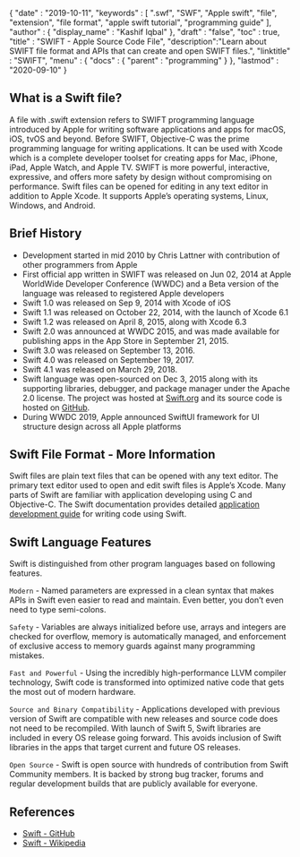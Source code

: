 {
  "date" : "2019-10-11",
  "keywords" : [ ".swf", "SWF", "Apple swift", "file", "extension", "file format", "apple swift tutorial", "programming guide" ],
  "author" : {
    "display_name" : "Kashif Iqbal"
  },
  "draft" : "false",
  "toc" : true,
  "title" : "SWIFT - Apple Source Code File",
  "description":"Learn about SWIFT file format and APIs that can create and open SWIFT files.",
  "linktitle" : "SWIFT",
  "menu" : {
    "docs" : {
      "parent" : "programming"
    }
  },
  "lastmod" : "2020-09-10"
}

## What is a Swift file?

A file with .swift extension refers to SWIFT programming language introduced by Apple for writing software applications and apps for macOS, iOS, tvOS and beyond. Before  SWIFT, Objective-C was the prime programming language for writing applications. It can be used with Xcode which is a complete developer toolset for creating apps for Mac, iPhone, iPad, Apple Watch, and Apple TV. SWIFT is more powerful, interactive, expressive, and offers more safety by design without compromising on performance. Swift files can be opened for editing in any text editor in addition to Apple Xcode. It supports Apple’s operating systems, Linux, Windows, and Android.

## Brief History

* Development started in mid 2010 by Chris Lattner with contribution of other programmers from Apple
* First official app written in SWIFT was released on Jun 02, 2014 at Apple WorldWide Developer Conference (WWDC) and a Beta version of the language was released to registered Apple developers
* Swift 1.0 was released on Sep 9, 2014 with Xcode of iOS
* Swift 1.1 was released on October 22, 2014, with the launch of Xcode 6.1
* Swift 1.2 was released on April 8, 2015, along with Xcode 6.3
* Swift 2.0 was announced at WWDC 2015, and was made available for publishing apps in the App Store in September 21, 2015.
* Swift 3.0 was released on September 13, 2016.
* Swift 4.0 was released on September 19, 2017.
* Swift 4.1 was released on March 29, 2018.
* Swift language was open-sourced on Dec 3, 2015 along with its supporting libraries, debugger, and package manager under the Apache 2.0 license. The project was hosted at [Swift.org](https://swift.org/) and its source code is hosted on [GitHub](https://github.com/apple/swift).
* During WWDC 2019, Apple announced SwiftUI framework for UI structure design across all Apple platforms

## Swift File Format - More Information

Swift files are plain text files that can be opened with any text editor. The primary text editor used to open and edit swift files is Apple’s Xcode. Many parts of Swift are familiar with application developing using C and Objective-C. The Swift documentation provides detailed [application development guide](https://docs.swift.org/swift-book/documentation/the-swift-programming-language/thebasics/) for writing code using Swift.

## Swift Language Features

Swift is distinguished from other program languages based on following features.

`Modern` -  Named parameters are expressed in a clean syntax that makes APIs in Swift even easier to read and maintain. Even better, you don’t even need to type semi-colons.

`Safety` - Variables are always initialized before use, arrays and integers are checked for overflow, memory is automatically managed, and enforcement of exclusive access to memory guards against many programming mistakes.

`Fast and Powerful` - Using the incredibly high-performance LLVM compiler technology, Swift code is transformed into optimized native code that gets the most out of modern hardware.

`Source and Binary Compatibility` - Applications developed with previous version of Swift are compatible with new releases and source code does not need to be recompiled. With launch of Swift 5, Swift libraries are included in every OS release going forward. This avoids inclusion of Swift libraries in the apps that target current and future OS releases.

`Open Source` - Swift is open source with hundreds of contribution from Swift Community members. It is backed by strong bug tracker, forums and regular development builds that are publicly available for everyone.

## References
 * [Swift - GitHub](https://github.com/apple/swift)
 * [Swift - Wikipedia](https://en.wikipedia.org/wiki/Swift_(programming_language))

